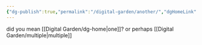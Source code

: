 ```yaml
---
{"dg-publish":true,"permalink":"/digital-garden/another/","dgHomeLink":false,"dgPassFrontmatter":false}
---
```


did you mean [[Digital Garden/dg-home|one]]?
or perhaps [[Digital Garden/multiple|multiple]]